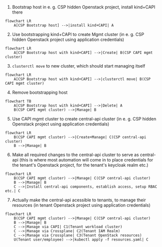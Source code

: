1. Bootstrap host in e. g. CSP hidden Openstack project, install kind+CAPI there
```mermaid
flowchart LR
    A[CSP Bootstrap host] -->|install kind+CAPI| A
```

2. Use bootstrapping kind+CAPI to create Mgmt cluster (in e. g. CSP hidden Openstack project using application credentials)
```mermaid
flowchart LR
    A[CSP Bootstrap host with kind+CAPI] -->|Create| B(CSP CAPI mgmt cluster)
```

3. `clusterctl move` to new cluster, which should start managing itself
```mermaid
flowchart LR
    A[CSP Bootstrap host with kind+CAPI] -->|clusterctl move| B(CSP CAPI mgmt cluster)
```

4. Remove bootstrapping host
```mermaid
flowchart TB
    A[CSP Bootstrap host with kind+CAPI] -->|Delete| A
    B(CSP CAPI mgmt cluster) -->|Manage| B
```

5. Use CAPI mgmt cluster to create central-api cluster (in e. g. CSP hidden Openstack project using application credentials)
```mermaid
flowchart LR
    B(CSP CAPI mgmt cluster) -->|Create+Manage| C(CSP central-api cluster)
    B -->|Manage| B
```

6. Make all required changes to the central-api cluster to serve as central-api (this is where most automation will come in to place credentials for the tenant's Openstack project, for the tenant's keycloak realm etc.)
```mermaid
flowchart LR
    B(CSP CAPI mgmt cluster) -->|Manage| C(CSP central-api cluster)
    B -->|Manage| B
    C -->|Install central-api components, establish access, setup RBAC etc.| C
```

7. Actually make the central-api acessible to tenants, to manage their resources  (in tenant Openstack project using application credentials)
```mermaid
flowchart LR
    B(CSP CAPI mgmt cluster) -->|Manage| C(CSP central-api cluster)
    B -->|Manage| B
    C -->|Manage via CAPI| C1(Tenant workload cluster)
    C -->|Manage via Crossplane| C2(Tenant IAM Realm)
    C -->|Manage via Crossplane| C3(Tenant OpenStack resources)
    U(Tenant user/employee) -->|kubectl apply -f resources.yaml| C
```
